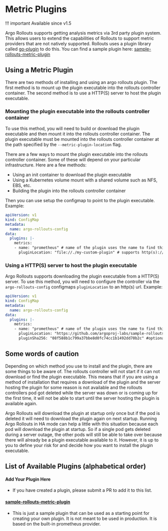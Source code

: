 # Metric Plugins

!!! important Available since v1.5

Argo Rollouts supports getting analysis metrics via 3rd party plugin system. This allows users to extend the capabilities of Rollouts 
to support metric providers that are not natively supported. Rollouts uses a plugin library called
[go-plugin](https://github.com/hashicorp/go-plugin) to do this. You can find a sample plugin 
here: [sample-rollouts-metric-plugin](https://github.com/argoproj-labs/sample-rollouts-metric-plugin)

## Using a Metric Plugin

There are two methods of installing and using an argo rollouts plugin. The first method is to mount up the plugin executable
into the rollouts controller container. The second method is to use a HTTP(S) server to host the plugin executable.

### Mounting the plugin executable into the rollouts controller container

To use this method, you will need to build or download the plugin executable and then mount it into the rollouts controller container.
The plugin executable must be mounted into the rollouts controller container at the path specified by the `--metric-plugin-location` flag.

There are a few ways to mount the plugin executable into the rollouts controller container. Some of these will depend on your
particular infrastructure. Here are a few methods:

* Using an init container to download the plugin executable
* Using a Kubernetes volume mount with a shared volume such as NFS, EBS, etc.
* Building the plugin into the rollouts controller container

Then you can use setup the configmap to point to the plugin executable. Example:

```yaml
apiVersion: v1
kind: ConfigMap
metadata:
  name: argo-rollouts-config
data:
  plugins: |-
    metrics:
    - name: "prometheus" # name of the plugin uses the name to find this configuration, it must match the name required by the plugin
      pluginLocation: "file://./my-custom-plugin" # supports http(s):// urls and file://
```

### Using a HTTP(S) server to host the plugin executable

Argo Rollouts supports downloading the plugin executable from a HTTP(S) server. To use this method, you will need to 
configure the controller via the `argo-rollouts-config` configmaps `pluginLocation` to an http(s) url. Example:

```yaml
apiVersion: v1
kind: ConfigMap
metadata:
  name: argo-rollouts-config
data:
  plugins: |-
    metrics:
    - name: "prometheus" # name of the plugin uses the name to find this configuration, it must match the name required by the plugin
      pluginLocation: "https://github.com/argoproj-labs/sample-rollouts-metric-plugin/releases/download/v0.0.3/metric-plugin-linux-amd64" # supports http(s):// urls and file://
      pluginSha256: "08f588b1c799a37bbe8d0fc74cc1b1492dd70b2c" #optional sha256 checksum of the plugin executable
```

## Some words of caution

Depending on which method you use to install and the plugin, there are some things to be aware of.
The rollouts controller will not start if it can not download or find the plugin executable. This means that if you are using
a method of installation that requires a download of the plugin and the server hosting the plugin for some reason is not available and the rollouts
controllers pod got deleted while the server was down or is coming up for the first time, it will not be able to start until 
the server hosting the plugin is available again.

Argo Rollouts will download the plugin at startup only once but if the pod is deleted it will need to download the plugin again on next startup. Running
Argo Rollouts in HA mode can help a little with this situation because each pod will download the plugin at startup. So if a single pod gets
deleted during a server outage, the other pods will still be able to take over because there will already be a plugin executable available to it. However,
it is up to you to define your risk for and decide how you want to install the plugin executable.

## List of Available Plugins (alphabetical order)

#### Add Your Plugin Here
  * If you have created a plugin, please submit a PR to add it to this list.
#### [sample-rollouts-metric-plugin](https://github.com/argoproj-labs/sample-rollouts-metric-plugin)
  * This is just a sample plugin that can be used as a starting point for creating your own plugin. 
It is not meant to be used in production. It is based on the built-in prometheus provider.
